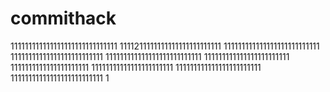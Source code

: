 # commithack
111111111111111111111111111111
1111211111111111111111111111
111111111111111111111111111
11111111111111111111111111
111111111111111111111111111
111111111111111111111111
1111111111111111111111
11111111111111111111111
111111111111111111111111
11111111111111111111111111
1
